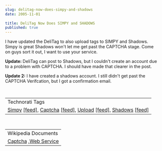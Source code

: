 ```yaml
---
slug: delitag-now-does-simpy-and-shadows
date: 2005-11-01
 
title: DeliTag Now Does SIMPY and SHADOWS
published: true
---
```

I have updated the DeliTag to also upload tags to SIMPY and Shadows. Simpy is great Shadows won't let me get past the CAPTCHA stage. Come on guys sort it out, I want to use your service.<p /><strong>Update: </strong>DeliTag can post to Shadows, but I couldn't create an account due to a problem with CAPTCHA.  I should have made that clearer in the post.<p /><strong>Update 2:</strong>  I have created a shadows account.  I still didn't get past the CAPTCHA Verifcation, but I got a confirmation email.<p /><br /><table class="TechnoratiHead TagHeader">
<tr><td>Technorati Tags</td></tr>
<tr class="Technorati"><td>
<a href="https://paul.kinlan.me/tags/Simpy" class="Tag" rel="tag">Simpy</a> <a href="http://feeds.technorati.com/feed/posts/tag/Simpy" class="Tag">[feed]</a>, <a href="https://paul.kinlan.me/tags/Captcha" class="Tag" rel="tag">Captcha</a> <a href="http://feeds.technorati.com/feed/posts/tag/Captcha" class="Tag">[feed]</a>, <a href="https://paul.kinlan.me/tags/Upload" class="Tag" rel="tag">Upload</a> <a href="http://feeds.technorati.com/feed/posts/tag/Upload" class="Tag">[feed]</a>, <a href="https://paul.kinlan.me/tags/Shadows" class="Tag" rel="tag">Shadows</a> <a href="http://feeds.technorati.com/feed/posts/tag/Shadows" class="Tag">[feed]</a>
</td></tr>
</table><p /><br /><table class="TechnoratiHead TagHeader">
<tr><td>Wikipedia Documents</td></tr>
<tr class="Technorati"><td>
<a href="http://en.wikipedia.org/wiki/Captcha">Captcha</a> ,<a href="http://en.wikipedia.org/wiki/Web_service">Web Service</a>
</td></tr>
</table><div class="blogger-post-footer"><img class="posterous_download_image" src="https://blogger.googleusercontent.com/tracker/8109338-113087209557731564?l=www.kinlan.co.uk%2Findex.html" height="1" alt="" width="1" /></div>

